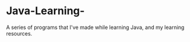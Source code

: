 # Java-Learning-
A series of programs that I've made while learning Java, and my learning resources.
